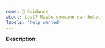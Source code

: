 ```yaml
---
name: 🧭 Guidance
about: Lost? Maybe someone can help.
labels: 'help wanted'
---
```


**Description:**

<!-- Clear description of what is going on. -->
